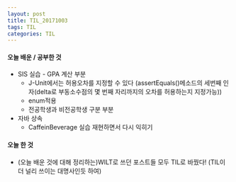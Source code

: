 ```yaml
---
layout: post
title: TIL_20171003
tags: TIL
categories: TIL 
---
```


#### 오늘 배운 / 공부한 것

- SIS 실습 - GPA 계산 부분
  - J-Unit에서는 허용오차를 지정할 수 있다 (assertEquals()메소드의 세번째 인자(delta로 부동소수점의 몇 번째 자리까지의 오차를 허용하는지 지정가능))
  - enum적용
  - 전공학생과 비전공학생 구분 부분
- 자바 상속
  - CaffeinBeverage 실습 재현하면서 다시 익히기



#### 오늘 한 것

- (오늘 배운 것에 대해 정리하는)WILT로 쓰던 포스트들 모두 TIL로 바꿨다! (TIL이 더 널리 쓰이는 대명사인듯 하여)